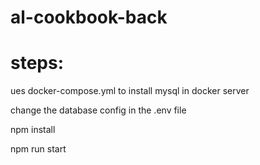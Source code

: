 # al-cookbook-back
# steps:

ues docker-compose.yml to install mysql in docker server

change the database config in the .env file

npm install

npm run start
